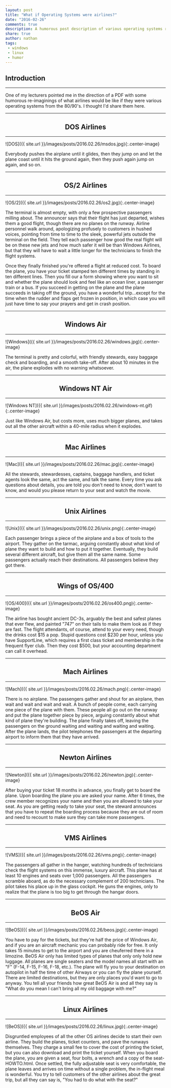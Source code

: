 ```yaml
---
layout: post
title: "What if Operating Systems were airlines?"
date: "2016-02-26"
comments: true
description: A humorous post description of various operating systems re-imagined as if they were airlines
share: true
author: nathan
tags:
 - windows
 - linux
 - humor
---
```


## Introduction

***

One of my lecturers pointed me in the direction of a PDF with some humorous re-imaginings of what airlines would be like if they were various operating systems from the 80/90's. I thought I'd share them here.

***

## <center>DOS Airlines</center>

***

![DOS]({{ site.url }}/images/posts/2016.02.26/msdos.jpg){:.center-image}

Everybody pushes the airplane until it glides, then they jump on and let the plane coast until it hits the ground again, then they push again jump on again, and so on.

***

## <center>OS/2 Airlines</center>

***

![OS/2]({{ site.url }}/images/posts/2016.02.26/os2.jpg){:.center-image}

The terminal is almost empty, with only a few prospective passengers milling about. The announcer says that their flight has just departed, wishes them a good flight, though there are no planes on the runway. Airline personnel walk around, apologizing profusely to customers in hushed voices, pointing from time to time to the sleek, powerful jets outside the terminal on the field. They tell each passenger how good the real flight will be on these new jets and how much safer it will be than Windows Airlines, but that they will have to wait a little longer for the technicians to finish the flight systems.

Once they finally finished you're offered a flight at reduced cost.  To board the plane, you have your ticket stamped ten different times by standing in ten different lines. Then you fill our a form showing where you want to sit and whether the plane should look and feel like an ocean liner, a passenger train or a bus. If you succeed in getting on the plane and the plane succeeds in taking off the ground, you have a wonderful trip...except for the time when the rudder and flaps get frozen in position, in which case you will just have time to say your prayers and get in crash position.

***

## <center>Windows Air</center>

***

![Windows]({{ site.url }}/images/posts/2016.02.26/windows.jpg){:.center-image}

The terminal is pretty and colorful, with friendly stewards, easy baggage check and boarding, and a smooth take-off.  After about 10 minutes in the air, the plane explodes with no warning whatsoever.

***

## <center>Windows NT Air</center>

***

![Windows NT]({{ site.url }}/images/posts/2016.02.26/windows-nt.gif){:.center-image}

Just like Windows Air, but costs more, uses much bigger planes, and takes out all the other aircraft within a 40-mile radius when it explodes.

***

## <center>Mac Airlines</center>

***

![Mac]({{ site.url }}/images/posts/2016.02.26/mac.jpg){:.center-image}

All the stewards, stewardesses, captains, baggage handlers, and ticket agents look the same, act the same, and talk the same. Every time you ask questions about details, you are told you don't need to know, don't want to know, and would you please return to your seat and watch the movie.

***

## <center>Unix Airlines</center>

***

![Unix]({{ site.url }}/images/posts/2016.02.26/unix.png){:.center-image}

Each passenger brings a piece of the airplane and a box of tools to the airport. They gather on the tarmac, arguing constantly about what kind of plane they want to build and how to put it together. Eventually, they build several different aircraft, but give them all the same name. Some passengers actually reach their destinations. All passengers believe they got there.

***

## <center>Wings of OS/400</center>

***

![OS/400]({{ site.url }}/images/posts/2016.02.26/os400.png){:.center-image}

The airline has bought ancient DC-3s, arguably the best and safest planes that ever flew, and painted "747" on their tails to make them look as if they are fast. The flight attendants, of course, attend to your every need, though the drinks cost $15 a pop. Stupid questions cost $230 per hour, unless you have SupportLine, which requires a first class ticket and membership in the frequent flyer club. Then they cost $500, but your accounting department can call it overhead.

***

## <center>Mach Airlines</center>

***

![Mach]({{ site.url }}/images/posts/2016.02.26/mach.png){:.center-image}

There is no airplane. The passengers gather and shout for an airplane, then wait and wait and wait and wait. A bunch of people come, each carrying one piece of the plane with them. These people all go out on the runway and put the plane together piece by piece, arguing constantly about what kind of plane they're building. The plane finally takes off, leaving the passengers on the ground waiting and waiting and waiting and waiting. After the plane lands, the pilot telephones the passengers at the departing airport to inform them that they have arrived.

***

## <center>Newton Airlines</center>

***

![Newton]({{ site.url }}/images/posts/2016.02.26/newton.jpg){:.center-image}

After buying your ticket 18 months in advance, you finally get to board the plane. Upon boarding the plane you are asked your name. After 6 times, the crew member recognizes your name and then you are allowed to take your seat. As you are getting ready to take your seat, the steward announces that you have to repeat the boarding process because they are out of room and need to recount to make sure they can take more passengers.

***

## <center>VMS Airlines</center>

***

![VMS]({{ site.url }}/images/posts/2016.02.26/vms.png){:.center-image}

The passengers all gather in the hanger, watching hundreds of technicians check the flight systems on this immense, luxury aircraft. This plane has at least 10 engines and seats over 1,000 passengers. All the passengers scramble aboard, as do the necessary complement of 200 technicians. The pilot takes his place up in the glass cockpit. He guns the engines, only to realize that the plane is too big to get through the hangar doors.

***

## <center>BeOS Air</center>

***

![BeOS]({{ site.url }}/images/posts/2016.02.26/beos.jpg){:.center-image}

You have to pay for the tickets, but they're half the price of Windows Air, and if you are an aircraft mechanic you can probably ride for free. It only takes 15 minutes to get to the airport and you are cheuferred there in a limozine. BeOS Air only has limited types of planes that only only hold new luggage. All planes are single seaters and the model names all start with an "F" (F-14, F-15, F-16, F-18, etc.). The plane will fly you to your destination on autopilot in half the time of other Airways or you can fly the plane yourself. There are limited destinations, but they are only places you'd want to go to anyway. You tell all your friends how great BeOS Air is and all they say is "What do you mean I can't bring all my old baggage with me?"

***

## <center>Linux Airlines</center>

***

![BeOS]({{ site.url }}/images/posts/2016.02.26/linux.jpg){:.center-image}

Disgruntled employees of all the other OS airlines decide to start their own airline. They build the planes, ticket counters, and pave the runways themselves. They charge a small fee to cover the cost of printing the ticket, but you can also download and print the ticket yourself. When you board the plane, you are given a seat, four bolts, a wrench and a copy of the seat-HOWTO.html. Once settled, the fully adjustable seat is very comfortable, the plane leaves and arrives on time without a single problem, the in-flight meal is wonderful. You try to tell customers of the other airlines about the great trip, but all they can say is, "You had to do what with the seat?"
